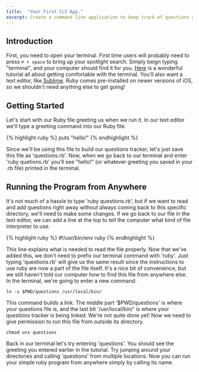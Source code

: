 ```yaml
---
title:  "Your First CLI App."
excerpt: Create a command line application to keep track of questions you'd like to have answered as you learn how to code. This application will teach you basics of the Command Line Interface (CLI) as well as how to run programs from your terminal and read and write into files using Ruby.
---
```


## Introduction

First, you need to open your terminal. First time users will probably need to press `⌘ + space` to bring up your spotlight search. Simply beign typing "terminal", and your computer should find it for you. [Here](https://www.learnenough.com/command-line-tutorial#sec-running_a_terminal) is a wonderful tutorial all about getting comfortable with the terminal. You'll also want a text editor, like [Sublime](https://www.sublimetext.com/3). Ruby comes pre-installed on newer versions of iOS, so we shouldn't need anything else to get going!

## Getting Started

Let's start with our Ruby file greeting us when we run it. In our text editor we'll type a greeting command into our Ruby file.

{% highlight ruby %}
puts "hello!"
{% endhighlight %}

Since we'll be using this file to build our questions tracker, let's just save this file as 'questions.rb'. Now, when we go back to our terminal and enter 'ruby quetions.rb' you'll see "hello!" (or whatever greeting you saved in your .rb file) printed in the terminal.

## Running the Program from Anywhere

It's not much of a hassle to type 'ruby questions.rb', but if we want to read and add questions right away without always coming back to this specific directory, we'll need to make some changes. If we go back to our file in the text editor, we can add a line at the top to tell the computer what kind of file interpreter to use.

{% highlight ruby %}
#!/usr/bin/env ruby
{% endhighlight %}

This line explains what is needed to read the file properly. Now that we've added this, we don't need to prefix our terminal command with 'ruby'. Just typing 'questions.rb' will give us the same result since the instructions to use ruby are now a part of the file itself. It's a nice bit of convenience, but we still haven't told our computer how to find this file from anywhere else. In the terminal, we're going to enter a new command.

`ln -s $PWD/questions /usr/local/bin/`

This command builds a link. The middle part '$PWD/questions' is where your questions file is, and the last bit '/usr/local/bin/' is where your questions tracker is being linked. We're not quite done yet! Now we need to give permission to run this file from outside its directory.

`chmod u+x questions`

Back in our terminal let's try entering 'questions'. You should see the greeting you entered earlier in the tutorial. Try jumping around your directories and calling 'questions' from multiple locations. Now you can run your simple ruby program from anywhere simply by calling its name.